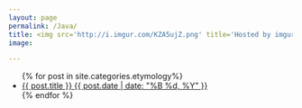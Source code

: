 ```yaml
---
layout: page
permalink: /Java/
title: <img src='http://i.imgur.com/KZA5ujZ.png' title='Hosted by imgur.com'/>
image:

---
```


<ul class="post-list">
{% for post in site.categories.etymology%} 
  <li>
    <article>
      <a href="{{ site.url }}{{ post.url }}">
        {{ post.title }} 
        <span class="entry-date">
          <time datetime="{{ post.date | date_to_xmlschema }}">
            {{ post.date | date: "%B %d, %Y" }}
          </time>
        </span>
      </a>
    </article>
  </li>
{% endfor %}
</ul>
